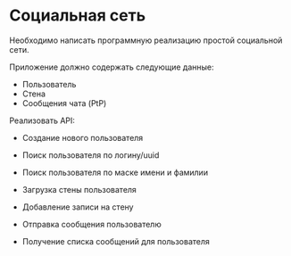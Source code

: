#	Социальная сеть

Необходимо написать программную реализацию простой социальной сети.

Приложение должно содержать следующие данные:

* Пользователь
* Стена 
* Сообщения чата (PtP)

Реализовать API:

-	Создание нового пользователя
-	Поиск пользователя по логину/uuid
-	Поиск пользователя по маске имени и фамилии
    
-	Загрузка стены пользователя
-	Добавление записи на стену

-	Отправка сообщения пользователю
-	Получение списка сообщений для пользователя
